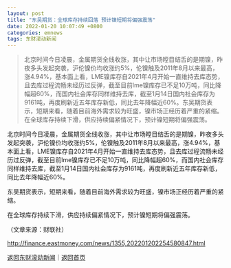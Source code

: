 ```yaml
---
layout: post
title: "东吴期货：全球库存持续回落 预计镍短期将偏强震荡"
date: 2022-01-20 10:07:49 +0800
categories: emnews
tags: 东财滚动新闻
---
```

> 北京时间今日凌晨，金属期货全线收涨，其中让市场瞠目结舌的是期镍，昨夜多头发起突袭，沪伦镍价均收涨约5%，伦镍触及2011年8月以来最高，涨4.94%，基本面上看，LME镍库存自2021年4月开始一直维持去库态势，且去库过程流畅未经历过反弹，截至目前lme镍库存已不足10万吨，同比降幅超60%，而国内社会库存同样维持去库，截至1月14日国内社会库存为9161吨，再度刷新近五年库存新低，同比去年降幅近60%。东吴期货表示，短期来看，随着目前海外需求较为旺盛，镍市场正经历着严重的紧缩。在全球库存持续下滑，供应持续偏紧情况下，预计镍短期将偏强震荡。

<p>北京时间今日凌晨，金属期货全线收涨，其中让市场瞠目结舌的是期镍，昨夜多头发起突袭，沪伦镍价均收涨约5%，伦镍触及2011年8月以来最高，涨4.94%，基本面上看，LME镍库存自2021年4月开始一直维持去库态势，且去库过程流畅未经历过反弹，截至目前lme镍库存已不足10万吨，同比降幅超60%，而国内社会库存同样维持去库，截至1月14日国内社会库存为9161吨，再度刷新近五年库存新低，同比去年降幅近60%。</p>
 <p>东吴期货表示，短期来看，随着目前海外需求较为旺盛，镍市场正经历着严重的紧缩。</p>
 <p>在全球库存持续下滑，供应持续偏紧情况下，预计镍短期将偏强震荡。</p><p class="em_media">（文章来源：财联社）</p>

<http://finance.eastmoney.com/news/1355,202201202254580847.html>

[返回东财滚动新闻](//finews.withounder.com/emnews/)｜[返回首页](//finews.withounder.com/)